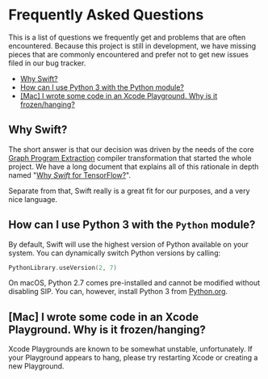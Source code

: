 # Frequently Asked Questions

This is a list of questions we frequently get and problems that are often encountered. 
Because this project is still in development, we have missing pieces that are commonly
encountered and prefer not to get new issues filed in our bug tracker.

* [Why Swift?](#why-swift)
* [How can I use Python 3 with the Python module?](#how-can-i-use-python-3-with-the-python-module)
* [\[Mac\] I wrote some code in an Xcode Playground. Why is it frozen/hanging?](https://github.com/tensorflow/swift/blob/master/FAQ.md#mac-i-wrote-some-code-in-an-xcode-playground-why-is-it-frozenhanging)

## Why Swift?

The short answer is that our decision was driven by the needs of the core [Graph Program
Extraction](docs/GraphProgramExtraction.md) compiler transformation that started the whole
project.  We have a long document that explains all of this rationale in depth named "[Why 
*Swift* for TensorFlow?](docs/WhySwiftForTensorFlow.md)".

Separate from that, Swift really is a great fit for our purposes, and a very nice language.

## How can I use Python 3 with the `Python` module?

By default, Swift will use the highest version of Python available on your system.
You can dynamically switch Python versions by calling:

```swift
PythonLibrary.useVersion(2, 7)
```

On macOS, Python 2.7 comes pre-installed and cannot be modified without disabling SIP.
You can, however, install Python 3 from [Python.org](https://docs.python.org/3/using/mac.html).

## [Mac] I wrote some code in an Xcode Playground. Why is it frozen/hanging?

Xcode Playgrounds are known to be somewhat unstable, unfortunately.
If your Playground appears to hang, please try restarting Xcode or creating a new Playground.

